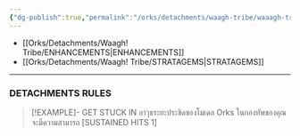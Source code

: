 ```yaml
---
{"dg-publish":true,"permalink":"/orks/detachments/waagh-tribe/waaagh-tribe/","contentClasses":"menu","dgEnableSearch":true,"created":"2023-12-12T13:41:45.000+07:00","updated":"2023-12-14T18:44:47.673+07:00"}
---
```


- [[Orks/Detachments/Waagh! Tribe/ENHANCEMENTS\|ENHANCEMENTS]]
- [[Orks/Detachments/Waagh! Tribe/STRATAGEMS\|STRATAGEMS]]

***

### DETACHMENTS RULES

> [!EXAMPLE]- GET STUCK IN
> อาวุธระยะประชิดของโมเดล Orks ในกองทัพของคุณจะมีความสามารถ \[SUSTAINED HITS 1]

